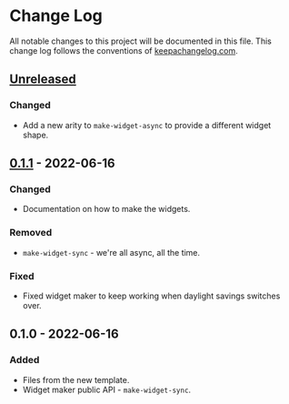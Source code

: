 # Change Log
All notable changes to this project will be documented in this file. This change log follows the conventions of [keepachangelog.com](http://keepachangelog.com/).

## [Unreleased]
### Changed
- Add a new arity to `make-widget-async` to provide a different widget shape.

## [0.1.1] - 2022-06-16
### Changed
- Documentation on how to make the widgets.

### Removed
- `make-widget-sync` - we're all async, all the time.

### Fixed
- Fixed widget maker to keep working when daylight savings switches over.

## 0.1.0 - 2022-06-16
### Added
- Files from the new template.
- Widget maker public API - `make-widget-sync`.

[Unreleased]: https://sourcehost.site/your-name/progen/compare/0.1.1...HEAD
[0.1.1]: https://sourcehost.site/your-name/progen/compare/0.1.0...0.1.1
